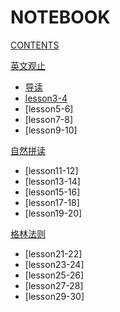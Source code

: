 # NOTEBOOK

[CONTENTS](navigation.md)

[英文观止]()

*   [导读](english/lesson1-2.md)
*   [lesson3-4](english/lesson3-4.md)
*   [lesson5-6]
*   [lesson7-8]
*   [lesson9-10]

[自然拼读]()

*   [lesson11-12]
*   [lesson13-14]
*   [lesson15-16]
*   [lesson17-18]
*   [lesson19-20]

[格林法则 ]()

*   [lesson21-22]
*   [lesson23-24]
*   [lesson25-26]
*   [lesson27-28]
*   [lesson29-30]